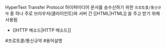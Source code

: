 HyperText Transfer Protocol
하이퍼미디어 문서를 송수신하기 위한 `프로토콜/통신규약` 중 하나
주로 브라우저(클라이언트)와 서버 간 [[HTML|HTML]] 을 주고 받기 위해 사용됨

- [[HTTP 메소드|HTTP 메소드]]

#프로토콜/통신규약 #용어설명  